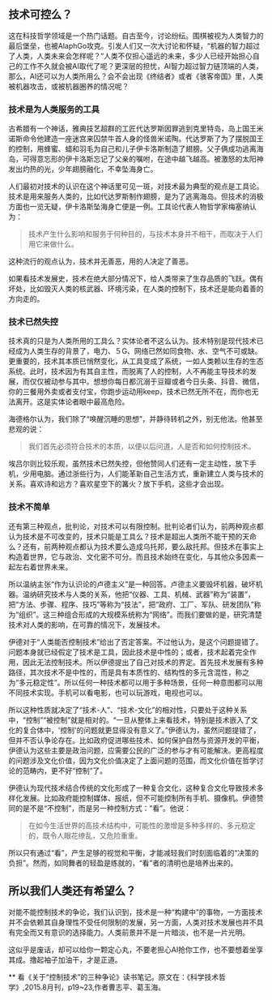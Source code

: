 ## 技术可控么？
这在科技哲学领域是一个热门话题。自古至今，讨论纷纭。围棋被视为人类智力的最后堡垒，也被AlaphGo攻克。引发人们又一次大讨论和怀疑，“机器的智力超过了人类，人类未来会怎样呢？”人类不仅担心遥远的未来，多少人已经开始担心自己的工作不久就会被AI取代了呢？更深层的担忧，AI智力超过智力链顶端的人类，那么，AI还可以为人类所用么？会不会出现《终结者》或者《骇客帝国》里，人类被机器攻击，或被机器圈养的情况呢？


### 技术是为人类服务的工具
古希腊有一个神话，雅典技艺超群的工匠代达罗斯因罪逃到克里特岛，岛上国王米诺斯命令他建造一座迷宫来囚禁牛首人身的怪兽米诺陶。代达罗斯了为了摆脱国王的控制，用蜂蜜、蜡和羽毛为自己和儿子伊卡洛斯制造了翅膀。父子俩成功逃离海岛，可得意忘形的伊卡洛斯忘记了父亲的嘱咐，在途中越飞越高。被激怒的太阳神发出灼热的光，少年翅膀融化，不幸坠海身亡。

人们最初对技术的认识在这个神话里可见一斑，对技术最为典型的观点是工具论。技术是用来服务人类的，比如代达罗斯制作翅膀，是为了逃离海岛。但技术的消极方面也一览无疑，伊卡洛斯坠海身亡便是一例。工具论代表人物哲学家梅塞纳认为：
> 技术产生什么影响和服务于何种目的，与技术本身并不相干，而取决于人们用它来做什么。

这种流行的观点认为，技术并无善恶，用的人决定了善恶。

如果看技术发展史，技术在绝大部分情况下，给人类带来了生存品质的飞跃。偶有坏处，比如毁灭人类的核武器、环境污染，在人类的控制下，技术还是能向着善的方向走的。

### 技术已然失控
技术真的只是为人类所用的工具么？实体论者不这么认为。技术特别是现代技术已经成为人类生存的背景了，电力、５G、网络已然如同食物、水、空气不可或缺。更重要的，技术其本质已悄然变化，从工具变成了系统，一如人类赖以生存的生态系统。此时，技术因为有其自主性，而脱离了人的控制，人不再能主导技术的发展，而仅仅被动参与其中。想想你每日都沉溺于豆瓣或者今日头条、抖音、微信，你的三餐用外卖或者支付宝，你跑步运动用keep，技术已然无所不在，而你也无法离开。这是实体论者眼中最高危险。

海德格尔认为，我们除了“唤醒沉睡的思想”，并静待转机之外，别无他法。他甚至悲观的说：
> 我们首先必须符合技术的本质，以便以后问道，人是否和如何控制技术。

埃吕尔则比较乐观，虽然技术已然失控，但他赞同人们还有一定主动性，放下手机，少用电脑。通过浙些行为，人们能革新自己生活方式，重新建立人类与技术的关系。喜欢诗和远方？喜欢星空下的篝火？放下手机，这些才会出现。


### 技术不简单
还有第三种观点，批判论，对技术可以有限控制。批判论者们认为，前两种观点都认为技术是不可改变的，技术只能是工具么？技术是超出人类所不能干预的天命么？还有，前两种观点都认为技术要么造成乌托邦，要么敌托邦。但技术在事实上构造着世界，它与政治、文化密不可分。而且技术始终在变化，与其他众多因素一起左右着世界未来。

所以温纳主张“作为认识论的卢德主义”是一种回答。卢德主义要毁坏机器，破坏机器。温纳研究技术与人类的关系，他把“仪器、工具、机械、武器”称为“装置”，把“方法、步骤、程序、技巧”等称为“技法”，把“政府、工厂、军队、研发团队”称为“组织”。这三种组合形成的大规模系统称为“网络”。而我们要做的是，研究清楚技术对人类的影响，在可靠的情况下，发展技术。

伊德对于“人类能否控制技术”给出了否定答案。不过他认为，是这个问题提错了。问题本身就已经假定了技术是工具，因此技术是中性的；或者，技术起着完全作用，因此无法控制技术。所以伊德提出了自己对技术的界定。首先技术发展有多种路径，其次技术不是中性的，而是具有本质性的、结构性的多元含混性，称之为“多元稳定性”。所以任何一种技术都可以用于多种场景，任何一种意图都可以用不同技术实现。手机可以看电影，也可以玩游戏，电视也可以。

所以这种性质就决定了“技术-人”、“技术-文化”的相对性，只要处于这种关系中，“控制”“被控制”就是相对的。“一旦从整体上来看技术，特别是技术嵌入了文化的复合体中，'控制'的问题就更显得没有意义了。”伊德认为，虽然问题提错了，但并不否认争论存在。比如政府促进哪些技术、如何保护自然与资源开发的平衡，伊德认为这些主要是政治问题，应需要公民的广泛的参与才有可能解决。更高程度的问题涉及文化价值，因为文化价值决定了上面问题的范围，而文化价值在哲学讨论的范畴内，更不好“控制”了。

伊德认为现代技术结合传统的文化形成了一种复合文化，这种复合文化导致技术多样化发展。比如政府能控制媒体、报纸，但不可能控制所有手机、摄像机。伊德赞同的是不是“不控制”，而是另一种控制方式：“看”。他说：
> 在如今生活世界的高技术结构中，可能性的激增是多种多样的、多元稳定的，既令人眼花缭乱，又危险重重。

所以只有通过“看”，产生足够的视觉和平衡，才能减轻我们时刻面临着的“决策的负担”。然而，如同舞者的轻盈是练就的，“看”者的清明也是培养出来的。


## 所以我们人类还有希望么？
对能不能控制技术的争论，我们认识到，技术是一种“构建中”的事物，一方面技术并不会依赖其自身理性不受任何限制的发展，另一方面，人类对技术发展也并不具有完全而又有意识的选择能力。人类前景并不是一片暗淡，也不是一片光明。

这似乎是废话，却可以给你一颗定心丸，不要老担心AI抢你工作，也不要想着坐享其成。撸起袖子加油干，才是正道。

** 看《关于“控制技术”的三种争论》读书笔记。原文在：《科学技术哲学》,2015.8月刊，p19~23,作者曹志平、葛玉海。





